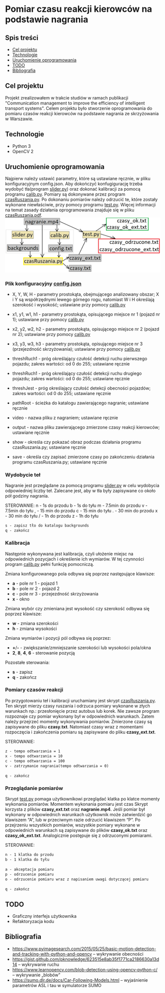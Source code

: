

# Pomiar czasu reakcji kierowców na podstawie nagrania

## Spis treści
* [Cel projektu](#cel-projektu)
* [Technologie](#technologie)
* [Uruchomienie oprogramowania](#uruchomienie-oprogramowania)
* [TODO](#todo)
* [Bibliografia](#bibliografia)

## Cel projektu
Projekt zrealizowałem w trakcie studiów w ramach publikacji "Communication management to improve the efficiency of intelligent transport systems". Celem projektu było stworzenie oprogramowania do pomiaru czasów reakcji kierowców na podstawie nagrania ze skrzyżowania w Warszawie.

## Technologie
* Python 3
* OpenCV 2

## Uruchomienie oprogramowania
Najpierw należy ustawić parametry, które są ustawiane ręcznie, w pliku konfiguracyjnym config.json. Aby dokończyć konfugigurację trzeba wydobyć tła(program [slider.py](https://github.com/robert-czwartosz/czas-ruszania/blob/main/slider.py)) oraz dokonać kalibracji za pomocą programu [calib.py](https://github.com/robert-czwartosz/czas-ruszania/blob/main/calib.py). Pomiary są dokonywane przez program [czasRuszania.py](https://github.com/robert-czwartosz/czas-ruszania/blob/main/czasRuszania.py). Po dokonaniu pomiarów należy odrzucić te, które zostały wykonane niewłaściwie, przy pomocy programu [test.py](https://github.com/robert-czwartosz/czas-ruszania/blob/main/test.py). Więcej informacji na temat zasady działania oprogramowania znajduje się w pliku [czasRuszania.pdf](https://github.com/robert-czwartosz/czas-ruszania/blob/main/czasRuszania.pdf).
![postepowanie](images/czasRuszaniaSchemat.png "Sposób postępowania prowadzący do otrzymania pomiarów czasów ruszania")
### Plik konfiguracyjny [config.json](https://github.com/robert-czwartosz/czas-ruszania/blob/main/config.json)
* X, Y, W, H - parametry prostokąta, obejmującego analizowany obszar; X i Y są współrzędnymi lewego górnego rogu, natomiast W i H określają szerokość i wysokość; ustawiane przy pomocy [calib.py](https://github.com/robert-czwartosz/czas-ruszania/blob/main/calib.py)
* x1, y1, w1, h1 - parametry prostokąta, opisującego miejsce nr 1 (pojazd nr 1); ustawiane przy pomocy [calib.py](https://github.com/robert-czwartosz/czas-ruszania/blob/main/calib.py)
* x2, y2, w2, h2 - parametry prostokąta, opisującego miejsce nr 2 (pojazd nr 2); ustawiane przy pomocy [calib.py](https://github.com/robert-czwartosz/czas-ruszania/blob/main/calib.py)
* x3, y3, w3, h3 - parametry prostokąta, opisującego miejsce nr 3 (przejezdność skrzyżowania); ustawiane przy pomocy [calib.py](https://github.com/robert-czwartosz/czas-ruszania/blob/main/calib.py)

* threshRuch1 - próg określający czułość detekcji ruchu pierwszego pojazdu; zakres wartości: od 0 do 255; ustawiane ręcznie
* threshRuch1 - próg określający czułość detekcji ruchu drugiego pojazdu; zakres wartości: od 0 do 255; ustawiane ręcznie
* threshJest - próg określający czułość detekcji obecności pojazdów; zakres wartości: od 0 do 255; ustawiane ręcznie

* pathRoot - ścieżka do katalogu zawierającego nagranie; ustawiane ręcznie
* video - nazwa pliku z nagraniem; ustawiane ręcznie
* output - nazwa pliku zawierającego zmierzone czasy reakcji kierowców; ustawiane ręcznie

* show - określa czy pokazać obraz podczas działania programu czasRuszania.py; ustawiane ręcznie
* save - określa czy zapisać zmierzone czasy po zakończeniu działania programu czasRuszania.py; ustawiane ręcznie

### Wydobycie teł
Nagranie jest przeglądane za pomocą programu [slider.py](https://github.com/robert-czwartosz/czas-ruszania/blob/main/slider.py) w celu wydobycia odpowiedniej liczby teł. Zalecane jest, aby w tła były zapisywane co około pół godziny nagrania.

STEROWANIE:
	n - 1s do przodu
	b - 1s do tyłu
	m - 7.5min do przodu
	v - 7.5min do tyłu
	, - 15 min do przodu
	c - 15 min do tyłu
	. - 30 min do przodu
	x - 30 min do tyłu
	/ - 1h do przodu
	z - 1h do tyłu
	
	s - zapisz tło do katalogu backgrounds
	q - zakończ

### Kalibracja
Następnie wykonywana jest kalibracja, czyli ułożenie miejsc na odpowiednich pozycjach i określenie ich wymiarów. W tej czynności program [calib.py](https://github.com/robert-czwartosz/czas-ruszania/blob/main/calib.py) pełni funkcję pomocniczą.

Zmiana konfigurowanego pola odbywa się poprzez następujące klawisze:

* **a** - pole nr 1 - pojazd 1
* **b** - pole nr 2 - pojazd 2
* **c** - pole nr 3 - przejezdność skrzyżowania
* **x** - okno

Zmiana wybór czy zmieniana jest wysokość czy szerokość odbywa się poprzez klawisze:
* **w** - zmiana szerokości
* **h** - zmiana wysokości

Zmiana wymiarów i pozycji pól odbywa się poprzez:
* **+**/***-*** - zwiększanie/zmniejszanie szerokości lub wysokości pola/okna
* **2**, **8**, **4**, **6** - sterowanie pozycją

Pozostałe sterowania:
* **s** - zapisz
* **q** - zakończ

### Pomiary czasów reakcji
Po przygotowaniu teł i kalibracji uruchamiany jest skrypt [czasRuszania.py](https://github.com/robert-czwartosz/czas-ruszania/blob/main/czasRuszania.py). Ten skrypt mierzy czasy ruszania i odrzuca pomiary wykonane w złych warunkach np.: przesłonięcie przez  autobus lub korek. Nie zawsze program rozpoznaje czy pomiar wykonany był w odpowiednich warunkach. Zatem należy przejrzeć momenty wykonywania pomiarów. Zmierzone czasy są zapisywane do pliku **czasy.txt**. Natomiast czasy wraz z momentami rozpoczęcia i zakończenia pomiaru są zapisywane do pliku **czasy_ext.txt**.

STEROWANIE:

	z - tempo odtwarzania = 1
	x - tempo odtwarzania = 10
	c - tempo odtwarzania = 100
	v - zatrzymanie nagrania(tempo odtwarzania = 0)
	
	q - zakończ

### Przeglądanie pomiarów
Skrypt [test.py](https://github.com/robert-czwartosz/czas-ruszania/blob/main/test.py) pomaga użytkownikowi przeglądać klatka po klatce momenty wykonania pomiarów. Momentem wykonania pomiaru jest czas  Skrypt korzysta z plików **czasy_ext.txt** oraz **nagranie.mp4**. Jeśli pomiar był wykonany w odpowiednich warunkach użytkownik może zatwierdzić go klawiszem “A”, lub w przeciwnym razie odrzucić klawiszem “P”. Po przejrzeniu wszystkich pomiarów, wszystkie pomiary wykonane w odpowiednich warunkach są zapisywane do plików **czasy_ok.txt** oraz **czasy_ok_ext.txt**. Analogicznie postępuje się z odrzuconymi pomiarami.

STEROWANIE:

	n - 1 klatka do przodu
	b - 1 klatka do tyłu

	a - akceptacja pomiaru
	p - odrzucenie pomiaru
	o - odrzucenie pomiaru wraz z napisaniem uwagi dotyczącej pomiaru

	q - zakończ

## TODO
* Graficzny interfejs użytkownika
* Refaktoryzacja kodu

## Bibliografia
* https://www.pyimagesearch.com/2015/05/25/basic-motion-detection-and-tracking-with-python-and-opencv – wykrywanie obecności
* https://gist.github.com/pknowledge/623515e8ab35f1771ca2186630a13d14 – wykrywanie ruchu
* https://www.learnopencv.com/blob-detection-using-opencv-python-c/ – wykrywanie „blobów”
* https://sumo.dlr.de/docs/Car-Following-Models.html – wyjaśnienie parametrów ASL i tau w symulatorze SUMO
